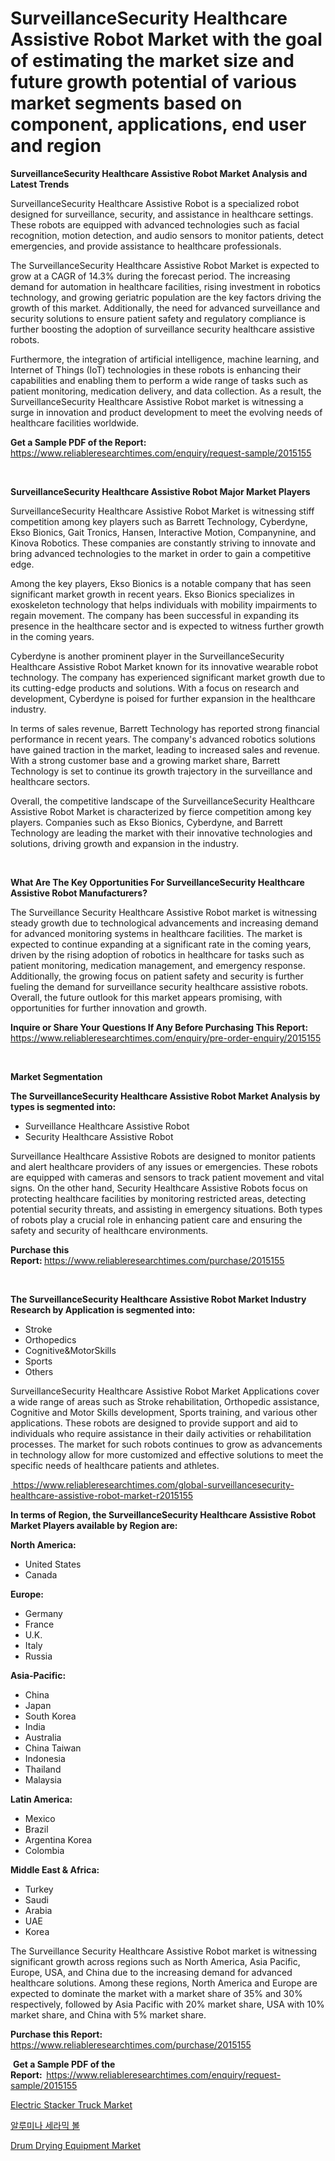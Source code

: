 <p><h1>SurveillanceSecurity Healthcare Assistive Robot Market with the goal of estimating the market size and future growth potential of various market segments based on component, applications, end user and region</h1></p><p><strong>SurveillanceSecurity Healthcare Assistive Robot Market Analysis and Latest Trends</strong></p>
<p><p>SurveillanceSecurity Healthcare Assistive Robot is a specialized robot designed for surveillance, security, and assistance in healthcare settings. These robots are equipped with advanced technologies such as facial recognition, motion detection, and audio sensors to monitor patients, detect emergencies, and provide assistance to healthcare professionals.</p><p>The SurveillanceSecurity Healthcare Assistive Robot Market is expected to grow at a CAGR of 14.3% during the forecast period. The increasing demand for automation in healthcare facilities, rising investment in robotics technology, and growing geriatric population are the key factors driving the growth of this market. Additionally, the need for advanced surveillance and security solutions to ensure patient safety and regulatory compliance is further boosting the adoption of surveillance security healthcare assistive robots.</p><p>Furthermore, the integration of artificial intelligence, machine learning, and Internet of Things (IoT) technologies in these robots is enhancing their capabilities and enabling them to perform a wide range of tasks such as patient monitoring, medication delivery, and data collection. As a result, the SurveillanceSecurity Healthcare Assistive Robot market is witnessing a surge in innovation and product development to meet the evolving needs of healthcare facilities worldwide.</p></p>
<p><strong>Get a Sample PDF of the Report:&nbsp;</strong> <a href="https://www.reliableresearchtimes.com/enquiry/request-sample/2015155">https://www.reliableresearchtimes.com/enquiry/request-sample/2015155</a></p>
<p>&nbsp;</p>
<p><strong>SurveillanceSecurity Healthcare Assistive Robot Major Market Players</strong></p>
<p><p>SurveillanceSecurity Healthcare Assistive Robot Market is witnessing stiff competition among key players such as Barrett Technology, Cyberdyne, Ekso Bionics, Gait Tronics, Hansen, Interactive Motion, Companynine, and Kinova Robotics. These companies are constantly striving to innovate and bring advanced technologies to the market in order to gain a competitive edge.</p><p>Among the key players, Ekso Bionics is a notable company that has seen significant market growth in recent years. Ekso Bionics specializes in exoskeleton technology that helps individuals with mobility impairments to regain movement. The company has been successful in expanding its presence in the healthcare sector and is expected to witness further growth in the coming years.</p><p>Cyberdyne is another prominent player in the SurveillanceSecurity Healthcare Assistive Robot Market known for its innovative wearable robot technology. The company has experienced significant market growth due to its cutting-edge products and solutions. With a focus on research and development, Cyberdyne is poised for further expansion in the healthcare industry.</p><p>In terms of sales revenue, Barrett Technology has reported strong financial performance in recent years. The company's advanced robotics solutions have gained traction in the market, leading to increased sales and revenue. With a strong customer base and a growing market share, Barrett Technology is set to continue its growth trajectory in the surveillance and healthcare sectors.</p><p>Overall, the competitive landscape of the SurveillanceSecurity Healthcare Assistive Robot Market is characterized by fierce competition among key players. Companies such as Ekso Bionics, Cyberdyne, and Barrett Technology are leading the market with their innovative technologies and solutions, driving growth and expansion in the industry.</p></p>
<p>&nbsp;</p>
<p><strong>What Are The Key Opportunities For SurveillanceSecurity Healthcare Assistive Robot Manufacturers?</strong></p>
<p><p>The Surveillance Security Healthcare Assistive Robot market is witnessing steady growth due to technological advancements and increasing demand for advanced monitoring systems in healthcare facilities. The market is expected to continue expanding at a significant rate in the coming years, driven by the rising adoption of robotics in healthcare for tasks such as patient monitoring, medication management, and emergency response. Additionally, the growing focus on patient safety and security is further fueling the demand for surveillance security healthcare assistive robots. Overall, the future outlook for this market appears promising, with opportunities for further innovation and growth.</p></p>
<p><strong>Inquire or Share Your Questions If Any Before Purchasing This Report:</strong> <a href="https://www.reliableresearchtimes.com/enquiry/pre-order-enquiry/2015155">https://www.reliableresearchtimes.com/enquiry/pre-order-enquiry/2015155</a></p>
<p>&nbsp;</p>
<p><strong>Market Segmentation</strong></p>
<p><strong>The SurveillanceSecurity Healthcare Assistive Robot Market Analysis by types is segmented into:</strong></p>
<p><ul><li>Surveillance Healthcare Assistive Robot</li><li>Security Healthcare Assistive Robot</li></ul></p>
<p><p>Surveillance Healthcare Assistive Robots are designed to monitor patients and alert healthcare providers of any issues or emergencies. These robots are equipped with cameras and sensors to track patient movement and vital signs. On the other hand, Security Healthcare Assistive Robots focus on protecting healthcare facilities by monitoring restricted areas, detecting potential security threats, and assisting in emergency situations. Both types of robots play a crucial role in enhancing patient care and ensuring the safety and security of healthcare environments.</p></p>
<p><strong>Purchase this Report:&nbsp;</strong><a href="https://www.reliableresearchtimes.com/purchase/2015155">https://www.reliableresearchtimes.com/purchase/2015155</a></p>
<p>&nbsp;</p>
<p><strong>The SurveillanceSecurity Healthcare Assistive Robot Market Industry Research by Application is segmented into:</strong></p>
<p><ul><li>Stroke</li><li>Orthopedics</li><li>Cognitive&MotorSkills</li><li>Sports</li><li>Others</li></ul></p>
<p><p>SurveillanceSecurity Healthcare Assistive Robot Market Applications cover a wide range of areas such as Stroke rehabilitation, Orthopedic assistance, Cognitive and Motor Skills development, Sports training, and various other applications. These robots are designed to provide support and aid to individuals who require assistance in their daily activities or rehabilitation processes. The market for such robots continues to grow as advancements in technology allow for more customized and effective solutions to meet the specific needs of healthcare patients and athletes.</p></p>
<p><a href="https://www.reliableresearchtimes.com/global-surveillancesecurity-healthcare-assistive-robot-market-r2015155">&nbsp;https://www.reliableresearchtimes.com/global-surveillancesecurity-healthcare-assistive-robot-market-r2015155</a></p>
<p><strong>In terms of Region, the SurveillanceSecurity Healthcare Assistive Robot Market Players available by Region are:</strong></p>
<p>
    <p> <strong> North America: </strong>
        <ul>
            <li>United States</li>
            <li>Canada</li>
        </ul>
        </p> 
    <p> <strong> Europe: </strong>
        <ul>
            <li>Germany</li>
            <li>France</li>
            <li>U.K.</li>
            <li>Italy</li>
            <li>Russia</li>
        </ul>
        </p> 
    <p> <strong> Asia-Pacific: </strong>
        <ul>
            <li>China</li>
            <li>Japan</li>
            <li>South Korea</li>
            <li>India</li>
            <li>Australia</li>
            <li>China Taiwan</li>
            <li>Indonesia</li>
            <li>Thailand</li>
            <li>Malaysia</li>
        </ul>
        </p> 
    <p> <strong> Latin America: </strong>
        <ul>
            <li>Mexico</li>
            <li>Brazil</li>
            <li>Argentina Korea</li>
            <li>Colombia</li>
        </ul>
        </p> 
    <p> <strong> Middle East & Africa: </strong>
        <ul>
            <li>Turkey</li>
            <li>Saudi</li>
            <li>Arabia</li>
            <li>UAE</li>
            <li>Korea</li>
        </ul>
    </p>
    </p>
<p><p>The Surveillance Security Healthcare Assistive Robot market is witnessing significant growth across regions such as North America, Asia Pacific, Europe, USA, and China due to the increasing demand for advanced healthcare solutions. Among these regions, North America and Europe are expected to dominate the market with a market share of 35% and 30% respectively, followed by Asia Pacific with 20% market share, USA with 10% market share, and China with 5% market share.</p></p>
<p><strong>Purchase this Report: </strong><a href="https://www.reliableresearchtimes.com/purchase/2015155">https://www.reliableresearchtimes.com/purchase/2015155</a></p>
<p>&nbsp;<strong>Get a Sample PDF of the Report:&nbsp;&nbsp;</strong><a href="https://www.reliableresearchtimes.com/enquiry/request-sample/2015155">https://www.reliableresearchtimes.com/enquiry/request-sample/2015155</a></p>
<p><strong></strong></p>
<p><p><a href="https://view.publitas.com/reportprime-1/global-electric-stacker-truck-market-exploring-market-share-market-trends-and-future-growth/">Electric Stacker Truck Market</a></p><p><a href="https://github.com/JosefaRice/Market-Research-Report-List-2/blob/main/21641111768.md">알루미나 세라믹 볼</a></p><p><a href="https://github.com/kulaberyasin52/Market-Research-Report-List-1/blob/main/drum-drying-equipment-market.md">Drum Drying Equipment Market</a></p></p>